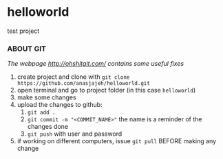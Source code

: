 # helloworld
test project


### ABOUT GIT

*The webpage <http://ohshitgit.com/> contains some useful fixes*

1. create project and clone with `git clone https://github.com/anasjajeh/helloworld.git`
1. open terminal and go to project folder (in this case `helloworld`)
1. make some changes
1. upload the changes to github:
   1. `git add .`
   1. `git commit -m "<COMMIT_NAME>"` the name is a reminder of the changes done
   1. `git push` with user and password
1. if working on different computers, issue `git pull` BEFORE making any change
